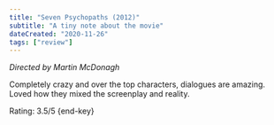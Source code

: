 ```yaml
---
title: "Seven Psychopaths (2012)"
subtitle: "A tiny note about the movie"
dateCreated: "2020-11-26"
tags: ["review"]
---
```


_Directed by Martin McDonagh_

Completely crazy and over the top characters, dialogues are amazing. Loved how they mixed the screenplay and reality.

Rating: 3.5/5 {end-key}
